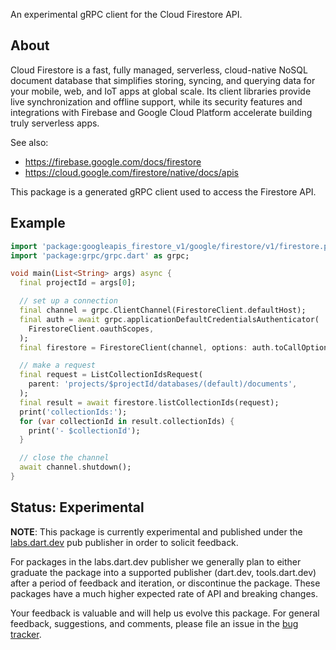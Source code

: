 An experimental gRPC client for the Cloud Firestore API.

## About

Cloud Firestore is a fast, fully managed, serverless, cloud-native NoSQL
document database that simplifies storing, syncing, and querying data for
your mobile, web, and IoT apps at global scale. Its client libraries provide
live synchronization and offline support, while its security features and
integrations with Firebase and Google Cloud Platform accelerate building
truly serverless apps.

See also:

- https://firebase.google.com/docs/firestore
- https://cloud.google.com/firestore/native/docs/apis

This package is a generated gRPC client used to access the Firestore API.

## Example

```dart
import 'package:googleapis_firestore_v1/google/firestore/v1/firestore.pbgrpc.dart';
import 'package:grpc/grpc.dart' as grpc;

void main(List<String> args) async {
  final projectId = args[0];

  // set up a connection
  final channel = grpc.ClientChannel(FirestoreClient.defaultHost);
  final auth = await grpc.applicationDefaultCredentialsAuthenticator(
    FirestoreClient.oauthScopes,
  );
  final firestore = FirestoreClient(channel, options: auth.toCallOptions);

  // make a request
  final request = ListCollectionIdsRequest(
    parent: 'projects/$projectId/databases/(default)/documents',
  );
  final result = await firestore.listCollectionIds(request);
  print('collectionIds:');
  for (var collectionId in result.collectionIds) {
    print('- $collectionId');
  }

  // close the channel
  await channel.shutdown();
}
```

## Status: Experimental

**NOTE**: This package is currently experimental and published under the
[labs.dart.dev](https://dart.dev/dart-team-packages) pub publisher in order to
solicit feedback. 

For packages in the labs.dart.dev publisher we generally plan to either graduate
the package into a supported publisher (dart.dev, tools.dart.dev) after a period
of feedback and iteration, or discontinue the package. These packages have a
much higher expected rate of API and breaking changes.

Your feedback is valuable and will help us evolve this package. For general
feedback, suggestions, and comments, please file an issue in the 
[bug tracker](https://github.com/dart-lang/labs/issues).
